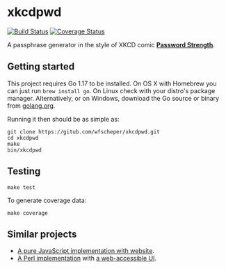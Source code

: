 # xkcdpwd

[![Build Status](https://travis-ci.org/wfscheper/xkcdpwd.svg?branch=master)](https://travis-ci.org/wfscheper/xkcdpwd) [![Coverage Status](https://coveralls.io/repos/github/wfscheper/xkcdpwd/badge.svg?branch=master)](https://coveralls.io/github/wfscheper/xkcdpwd?branch=master)

A passphrase generator in the style of XKCD comic **[Password Strength]**.

## Getting started

This project requires Go 1.17 to be installed.
On OS X with Homebrew you can just run `brew install go`.
On Linux check with your distro's package manager.
Alternatively,
or on Windows,
download the Go source
or binary from [golang.org](https://golang.org/dl/).

Running it then should be as simple as:

```console
git clone https://gitub.com/wfscheper/xkcdpwd.git
cd xkcdpwd
make
bin/xkcdpwd
```

## Testing

``make test``

To generate coverage data:

``make coverage``

## Similar projects

- [A pure JavaScript implementation with website](http://preshing.com/20110811/xkcd-password-generator/).
- [A Perl implementation](https://github.com/bbusschots/hsxkpasswd) with [a web-accessible UI](https://xkpasswd.net/s/).

[Password Strength]: https://xkcd.com/936/
